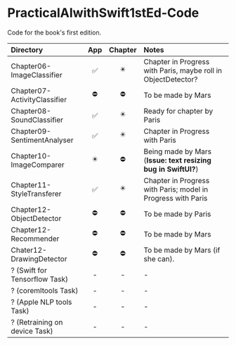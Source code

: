 # PracticalAIwithSwift1stEd-Code
Code for the book's first edition.

| Directory | App | Chapter | Notes |
|:---|:---:|:---:|:---|
|Chapter06-ImageClassifier | ✅ | ✴️ | Chapter in Progress with Paris, maybe roll in ObjectDetector? |
|Chapter07-ActivityClassifier | ⛔️ | ⛔️ | To be made by Mars |
|Chapter08-SoundClassifier | ✅ | ✴️ | Ready for chapter by Paris |
|Chapter09-SentimentAnalyser | ✅ | ✴️ | Chapter in Progress with Paris |
|Chapter10-ImageComparer | ✴️ | ⛔️ | Being made by Mars (**Issue: text resizing bug in SwiftUI?**) |
|Chapter11-StyleTransferer | ✅ | ✴️ | Chapter in Progress with Paris; model in Progress with Paris |
|Chapter12-ObjectDetector | ⛔️ | ⛔️ | To be made by Paris |
|Chapter12-Recommender| ⛔️ | ⛔️ | To be made by Mars |
| Chater12-DrawingDetector | ⛔️ | ⛔️ | To be made by Mars (if she can).  |
| ? (Swift for Tensorflow Task) | - | - | - |
| ? (coremltools Task) | - | - | - |
| ? (Apple NLP tools Task) | - | - | - |
| ? (Retraining on device Task) | - | - | - |
